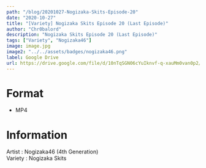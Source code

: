 ```yaml
---
path: "/blog/20201027-Nogizaka-Skits-Episode-20"
date: "2020-10-27"
title: "[Variety] Nogizaka Skits Episode 20 (Last Episode)"
author: "Chr0balord"
description: "Nogizaka Skits Episode 20 (Last Episode)"
tags: ["Variety", "Nogizaka46"]
image: image.jpg
image2: "../../assets/badges/nogizaka46.png"
label: Google Drive
url: https://drive.google.com/file/d/10nTqSGN06cYuIknvf-q-xauMm0van0p2/view?usp=sharing
---
```


# Format

- MP4

# Information

Artist : Nogizaka46 (4th Generation) <br>
Variety : Nogizaka Skits
